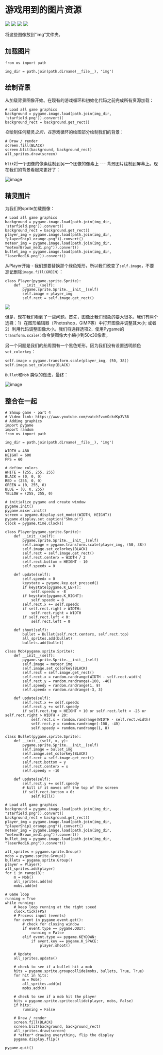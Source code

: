 # 游戏用到的图片资源

[![](http://upload-images.jianshu.io/upload_images/468490-c3d847dd910cbcc3.png?imageMogr2/auto-orient/strip%7CimageView2/2/w/1240)](http://kidscancode.org/blog/img/playerShip1_orange.png) [![](http://upload-images.jianshu.io/upload_images/468490-5f466d6a769fdb3a.png?imageMogr2/auto-orient/strip%7CimageView2/2/w/1240)](http://kidscancode.org/blog/img/meteorBrown_med1.png) [![](http://upload-images.jianshu.io/upload_images/468490-fcccc65063c16132.png?imageMogr2/auto-orient/strip%7CimageView2/2/w/1240)](http://kidscancode.org/blog/img/laserRed16.png) [![](http://upload-images.jianshu.io/upload_images/468490-5242cc26945e4f22.png?imageMogr2/auto-orient/strip%7CimageView2/2/w/1240)](http://kidscancode.org/blog/img/starfield.png) 

将这些图像放到“img”文件夹。

## 加载图片

```
from os import path

img_dir = path.join(path.dirname(__file__), 'img')
```

## 绘制背景

从加载背景图像开始。在现有的游戏循环和初始化代码之前完成所有资源加载：

```
# Load all game graphics
background = pygame.image.load(path.join(img_dir, 'starfield.png')).convert()
background_rect = background.get_rect()
```

*在*绘制任何精灵*之前，在*游戏循环的绘图部分绘制我们的背景：

```
# Draw / render
screen.fill(BLACK)
screen.blit(background, background_rect)
all_sprites.draw(screen)
```

`blit`将一个图像的像素绘制到另一个图像的像素上 --- 背景图片绘制到屏幕上。现在我们的背景看起来更好了：

![image](http://upload-images.jianshu.io/upload_images/468490-439fb3c095ecbe3c.gif?imageMogr2/auto-orient/strip)

## 精灵图片

为我们的sprite加载图像：

```
# Load all game graphics
background = pygame.image.load(path.join(img_dir, 'starfield.png')).convert()
background_rect = background.get_rect()
player_img = pygame.image.load(path.join(img_dir, "playerShip1_orange.png")).convert()
meteor_img = pygame.image.load(path.join(img_dir, "meteorBrown_med1.png")).convert()
bullet_img = pygame.image.load(path.join(img_dir, "laserRed16.png")).convert()
```

从Player开始 - 我们想要替换那个绿色矩形，所以我们改变了`self.image`，不要忘记删除`image.fill(GREEN)`：

```
class Player(pygame.sprite.Sprite):
    def __init__(self):
        pygame.sprite.Sprite.__init__(self)
        self.image = player_img
        self.rect = self.image.get_rect()
```

![](http://upload-images.jianshu.io/upload_images/468490-fc2ec32c429be347.gif?imageMogr2/auto-orient/strip)

但是，现在我们看到了一些问题。首先，图像比我们想象的要大很多。我们有两个选择：1）在图形编辑器（Photoshop，GIMP等）中打开图像并调整其大小; 或者2）利用代码调整图像大小。我们将选择选项2，使用Pygame的`transform.scale()`命令使图像大小缩小到50x30像素。

另一个问题是我们的船周围有一个黑色矩形，因为我们没有设置透明颜色`set_colorkey`：

```
self.image = pygame.transform.scale(player_img, (50, 38))
self.image.set_colorkey(BLACK)
```

`Bullet`和`Mob` 类似的做法，最终：

![image](http://upload-images.jianshu.io/upload_images/468490-1663db4afc6250c4.gif?imageMogr2/auto-orient/strip)

## 整合在一起
```
# Shmup game - part 4
# Video link: https://www.youtube.com/watch?v=mOckdKp3V38
# Adding graphics
import pygame
import random
from os import path

img_dir = path.join(path.dirname(__file__), 'img')

WIDTH = 480
HEIGHT = 600
FPS = 60

# define colors
WHITE = (255, 255, 255)
BLACK = (0, 0, 0)
RED = (255, 0, 0)
GREEN = (0, 255, 0)
BLUE = (0, 0, 255)
YELLOW = (255, 255, 0)

# initialize pygame and create window
pygame.init()
pygame.mixer.init()
screen = pygame.display.set_mode((WIDTH, HEIGHT))
pygame.display.set_caption("Shmup!")
clock = pygame.time.Clock()

class Player(pygame.sprite.Sprite):
    def __init__(self):
        pygame.sprite.Sprite.__init__(self)
        self.image = pygame.transform.scale(player_img, (50, 38))
        self.image.set_colorkey(BLACK)
        self.rect = self.image.get_rect()
        self.rect.centerx = WIDTH / 2
        self.rect.bottom = HEIGHT - 10
        self.speedx = 0

    def update(self):
        self.speedx = 0
        keystate = pygame.key.get_pressed()
        if keystate[pygame.K_LEFT]:
            self.speedx = -8
        if keystate[pygame.K_RIGHT]:
            self.speedx = 8
        self.rect.x += self.speedx
        if self.rect.right > WIDTH:
            self.rect.right = WIDTH
        if self.rect.left < 0:
            self.rect.left = 0

    def shoot(self):
        bullet = Bullet(self.rect.centerx, self.rect.top)
        all_sprites.add(bullet)
        bullets.add(bullet)

class Mob(pygame.sprite.Sprite):
    def __init__(self):
        pygame.sprite.Sprite.__init__(self)
        self.image = meteor_img
        self.image.set_colorkey(BLACK)
        self.rect = self.image.get_rect()
        self.rect.x = random.randrange(WIDTH - self.rect.width)
        self.rect.y = random.randrange(-100, -40)
        self.speedy = random.randrange(1, 8)
        self.speedx = random.randrange(-3, 3)

    def update(self):
        self.rect.x += self.speedx
        self.rect.y += self.speedy
        if self.rect.top > HEIGHT + 10 or self.rect.left < -25 or self.rect.right > WIDTH + 20:
            self.rect.x = random.randrange(WIDTH - self.rect.width)
            self.rect.y = random.randrange(-100, -40)
            self.speedy = random.randrange(1, 8)

class Bullet(pygame.sprite.Sprite):
    def __init__(self, x, y):
        pygame.sprite.Sprite.__init__(self)
        self.image = bullet_img
        self.image.set_colorkey(BLACK)
        self.rect = self.image.get_rect()
        self.rect.bottom = y
        self.rect.centerx = x
        self.speedy = -10

    def update(self):
        self.rect.y += self.speedy
        # kill if it moves off the top of the screen
        if self.rect.bottom < 0:
            self.kill()

# Load all game graphics
background = pygame.image.load(path.join(img_dir, "starfield.png")).convert()
background_rect = background.get_rect()
player_img = pygame.image.load(path.join(img_dir, "playerShip1_orange.png")).convert()
meteor_img = pygame.image.load(path.join(img_dir, "meteorBrown_med1.png")).convert()
bullet_img = pygame.image.load(path.join(img_dir, "laserRed16.png")).convert()

all_sprites = pygame.sprite.Group()
mobs = pygame.sprite.Group()
bullets = pygame.sprite.Group()
player = Player()
all_sprites.add(player)
for i in range(8):
    m = Mob()
    all_sprites.add(m)
    mobs.add(m)

# Game loop
running = True
while running:
    # keep loop running at the right speed
    clock.tick(FPS)
    # Process input (events)
    for event in pygame.event.get():
        # check for closing window
        if event.type == pygame.QUIT:
            running = False
        elif event.type == pygame.KEYDOWN:
            if event.key == pygame.K_SPACE:
                player.shoot()

    # Update
    all_sprites.update()

    # check to see if a bullet hit a mob
    hits = pygame.sprite.groupcollide(mobs, bullets, True, True)
    for hit in hits:
        m = Mob()
        all_sprites.add(m)
        mobs.add(m)

    # check to see if a mob hit the player
    hits = pygame.sprite.spritecollide(player, mobs, False)
    if hits:
        running = False

    # Draw / render
    screen.fill(BLACK)
    screen.blit(background, background_rect)
    all_sprites.draw(screen)
    # *after* drawing everything, flip the display
    pygame.display.flip()

pygame.quit()
```

